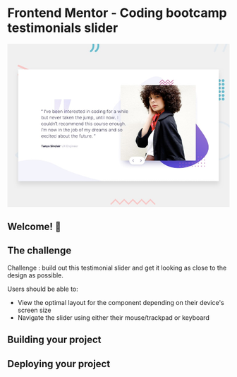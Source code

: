 # Frontend Mentor - Coding bootcamp testimonials slider

![Design preview for the Coding bootcamp testimonials slider coding challenge](./design/desktop-preview.jpg)

## Welcome! 👋


## The challenge

Challenge : build out this testimonial slider and get it looking as close to the design as possible.



Users should be able to: 

- View the optimal layout for the component depending on their device's screen size
- Navigate the slider using either their mouse/trackpad or keyboard





## Building your project



## Deploying your project






